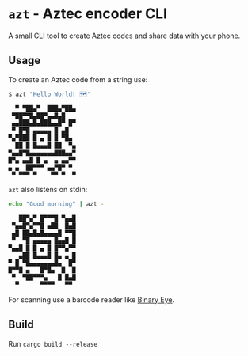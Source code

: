 # `azt` - Aztec encoder CLI

A small CLI tool to create Aztec codes and share data with your phone.

## Usage

To create an Aztec code from a string use:

```sh
$ azt "Hello World! 🗺️"

  ▀ ▀██▄▀  ███▄▀██▄
 ▀██▀▀█▄██▀▄▄█▄█
 ▄▄███▄█▄███▄▄█▀ █▀
 ▀ █▀█ ▄▄▄▄▄ █ ▄█
▀▄▀███ █ ▄ █ █ ▀█▄
  ██ █ █▄▄▄█ ██  ▀▄
▀▄▄█▀█▄▄▄▄▄▄▄███▄▄▀
█▀▄ ▄▄█ █ ▄  ▄ ▄▄▀▀
▄ ▄  ██▀▀▀ ▄▄▀█▀ ▀
 ▀ ▀▀▀ ▀    ▀▀ ▀  ▀

```

`azt` also listens on stdin:

```sh
echo "Good morning" | azt -

   ██▀▄▀ █▀▀▀█ ▀▄▄█
 ▀▄▄█▀▄▀▀█ ▄██  █▄█
 ▄█ ██▄█▄█▄▄▄▄█ ▀▀█
 ▀  ▀█ ▄▄▄▄▄ █▄▄█ █
▀▄▄█ █ █ ▄ █ █▀▀▄▀▀
   ▄██ █▄▄▄█ █▄ ▄ █
▀ █ ▀█▄▄▄▄▄▄▄█▄  █▀
█▀▀█ ▄   █▀█▄  █  █
 ▀  ▀██▀▀▀▄   █ █▄█
  ▀      ▀▀▀▀   ▀▀

```

For scanning use a barcode reader like [Binary Eye](https://github.com/markusfisch/BinaryEye).


## Build

Run `cargo build --release`
